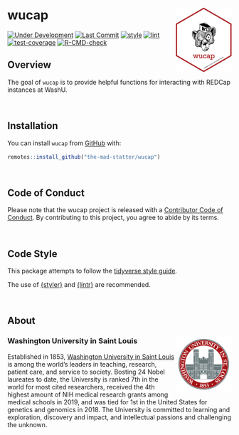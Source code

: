 
<!-- README.md is generated from README.Rmd. Please edit that file -->

# wucap <img src="man/figures/wucap_hex.png" align="right" width="125px" />

<!-- badges: start -->

[![Under
Development](https://img.shields.io/badge/status-under%20development-red.svg)](https://github.com/the-mad-statter/wucap)
[![Last
Commit](https://img.shields.io/github/last-commit/the-mad-statter/wucap.svg)](https://github.com/the-mad-statter/wucap/commits/main)
[![style](https://github.com/the-mad-statter/wucap/actions/workflows/style.yaml/badge.svg)](https://github.com/the-mad-statter/wucap/actions/workflows/style.yaml)
[![lint](https://github.com/the-mad-statter/wucap/actions/workflows/lint.yaml/badge.svg)](https://github.com/the-mad-statter/wucap/actions/workflows/lint.yaml)
[![test-coverage](https://github.com/the-mad-statter/wucap/actions/workflows/test-coverage.yaml/badge.svg)](https://github.com/the-mad-statter/wucap/actions/workflows/test-coverage.yaml)
[![R-CMD-check](https://github.com/the-mad-statter/wucap/actions/workflows/R-CMD-check.yaml/badge.svg)](https://github.com/the-mad-statter/wucap/actions/workflows/R-CMD-check.yaml)
<!-- badges: end -->

## Overview

The goal of `wucap` is to provide helpful functions for interacting with
REDCap instances at WashU.

<br />

## Installation

You can install `wucap` from
[GitHub](https://github.com/the-mad-statter/wucap) with:

``` r
remotes::install_github("the-mad-statter/wucap")
```

<br />

## Code of Conduct

Please note that the wucap project is released with a [Contributor Code
of
Conduct](https://contributor-covenant.org/version/2/0/CODE_OF_CONDUCT.html).
By contributing to this project, you agree to abide by its terms.

<br />

## Code Style

This package attempts to follow the [tidyverse style
guide](https://style.tidyverse.org/index.html).

The use of [{styler}](https://github.com/r-lib/styler) and
[{lintr}](https://github.com/r-lib/lintr) are recommended.

<br />

## About

### Washington University in Saint Louis <img src="man/figures/brookings_seal.png" align="right" width="125px"/>

Established in 1853, [Washington University in Saint
Louis](https://www.wustl.edu) is among the world’s leaders in teaching,
research, patient care, and service to society. Bosting 24 Nobel
laureates to date, the University is ranked 7th in the world for most
cited researchers, received the 4th highest amount of NIH medical
research grants among medical schools in 2019, and was tied for 1st in
the United States for genetics and genomics in 2018. The University is
committed to learning and exploration, discovery and impact, and
intellectual passions and challenging the unknown.
